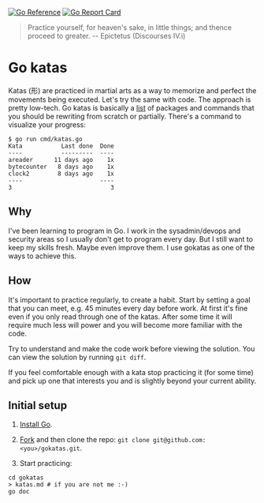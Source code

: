[![Go Reference](https://pkg.go.dev/badge/github.com/jreisinger/gokatas.svg)](https://pkg.go.dev/github.com/jreisinger/gokatas)
[![Go Report Card](https://goreportcard.com/badge/github.com/jreisinger/gokatas)](https://goreportcard.com/report/github.com/jreisinger/gokatas)

> Practice yourself, for heaven's sake, in little things; and thence proceed to greater. -- Epictetus (Discourses IV.i)

# Go katas

Katas (形) are practiced in martial arts as a way to memorize and perfect the
movements being executed. Let's try the same with code. The approach is pretty
low-tech. Go katas is basically a
[list](https://pkg.go.dev/github.com/jreisinger/gokatas#section-directories) of
packages and commands that you should be rewriting from scratch or partially.
There's a command to visualize your progress:

```
$ go run cmd/katas.go
Kata           Last done  Done
----           ---------  ----
areader      11 days ago    1x
bytecounter   8 days ago    1x
clock2        8 days ago    1x
----                      ----
3                            3
```

## Why

I've been learning to program in Go. I work in the sysadmin/devops and security
areas so I usually don't get to program every day. But I still want to keep my
skills fresh. Maybe even improve them. I use gokatas as one of the ways to
achieve this.

## How

It's important to practice regularly, to create a habit. Start by setting a
goal that you can meet, e.g. 45 minutes every day before work. At first it's
fine even if you only read through one of the katas. After some time it will
require much less will power and you will become more familiar with the code.

Try to understand and make the code work before viewing the solution. You can
view the solution by running `git diff`.

If you feel comfortable enough with a kata stop practicing it (for some time)
and pick up one that interests you and is slightly beyond your current ability.

## Initial setup

1) [Install Go](https://go.dev/doc/install).

2) [Fork](https://github.com/jreisinger/gokatas/fork) and then clone the repo: `git clone git@github.com:<you>/gokatas.git`.

3) Start practicing:

```
cd gokatas
> katas.md # if you are not me :-)
go doc
```
